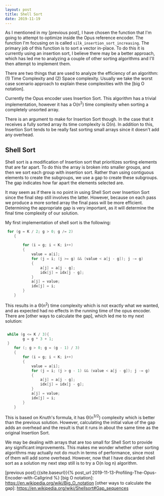 ```yaml
---
layout: post
title: Shell Sort
date: 2019-11-19
---
```


As I mentioned in my [previous post], I have chosen the function that I'm going to attempt to optimize inside the Opus reference encoder. The function I'm focusing on is called `silk_insertion_sort_increasing`. The primary job of this function is to sort a vector in-place. To do this it is currently using an insertion sort, I believe there may be a better approach, which has led me to analyzing a couple of other sorting algorithms and I'll then attempt to implement them.

There are two things that are used to analyze the efficiency of an algorithm: (1) Time Complexity and (2) Space complexity. Usually we take the worst case scenario approach to explain these complexities with the [big O notation].

Currently the  Opus encoder uses Insertion Sort. This algorithm has a trivial implementation, however it has a O(n<sup>2</sup>) time complexity when sorting a completely unsorted array.

There is an argument to make for Insertion Sort though. In the case that it receives a fully sorted array its time complexity is Ω(n). In addition to this, Insertion Sort tends to be really fast sorting small arrays since it doesn't add any overhead.

## Shell Sort

Shell sort is a modification of Insertion sort that prioritizes sorting elements that are far apart. To do this the array is broken into smaller groups, and then we sort each group with insertion sort. Rather than using contiguous elements to create the subgroups, we use a gap to create these subgroups. The gap indicates how far apart the elements selected are.

It may seem as if there is no point in using Shell Sort over Insertion Sort since the final step still involves the latter. However, because on each pass we produce a more sorted array the final pass will be more efficient. Determining the appropriate gap is very important, as it will determine the final time complexity of our solution.

My first implementation of shell sort is the following:

```c
 for (g = K / 2; g > 0; g /= 2)
    {
        
        for (i = g; i < K; i++)
        {
            value = a[i];
            for (j = i; (j >= g) && (value < a[j - g]); j -= g)
            {
                a[j] = a[j - g];     
                idx[j] = idx[j - g]; 
            }
            a[j] = value; 
            idx[j] = i;   
        }
    }
```
This results in a Θ(n<sup>2</sup>) time complexity which is not exactly what we wanted, and as expected had no effects in the running time of the opus encoder. There are [other ways to calculate the gap], which led me to my next solution:

```c

 while (g <= K / 3){
        g = g * 3 + 1;
 }
    for (; g > 0; g = (g - 1) / 3)
    {
        for (i = g; i < K; i++)
        {
            value = a[i];
            for (j = i; (j > g - 1) && (value < a[j - g]); j -= g)
            {
                a[j] = a[j - g];     
                idx[j] = idx[j - g]; 
            }
            a[j] = value; 
            idx[j] = i;   
        }
    }
```
This is based on Knuth's formula, it has Θ(n<sup>3/2</sup>) complexity which is better than the previous solution. However, calculating the initial value of the gap adds an overhead and the result is that it runs in about the same time as the original Insertion Sort.

We may be dealing with arrays that are too small for Shell Sort to provide any significant improvements. This makes me wonder whether other sorting algorithms may actually not do much in terms of performance, since most of them will add some overhead. However, now that I have discarded shell sort as a solution my next step still is to try a O(n log n) algorithm.


[previous post]:{{site.baseurl}}{% post_url 2019-11-13-Profiling-The-Opus-Encoder-with-Callgrind %}
[big O notation]: https://en.wikipedia.org/wiki/Big_O_notation
[other ways to calculate the gap]: https://en.wikipedia.org/wiki/Shellsort#Gap_sequences
